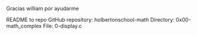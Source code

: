 Gracias william por ayudarme

README to repo
GitHub repository: holbertonschool-math
Directory: 0x00-math_complex
File: 0-display.c
